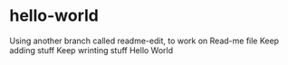 # hello-world
Using another branch called readme-edit, to work on Read-me file
Keep adding stuff
Keep wrinting stuff
Hello
World
